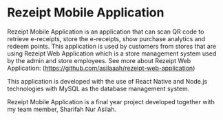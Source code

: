 # Rezeipt Mobile Application

Rezeipt Mobile Application is an application that can scan QR code to retrieve e-receipts, store the e-receipts, show purchase analytics and redeem points. This application is used by customers from stores that are using Rezeipt Web Application which is a store management system used by the admin and store employees. See more about Rezeipt Web Application: (https://github.com/asilaaah/rezeipt-web-application)

This application is developed with the use of React Native and Node.js technologies with MySQL as the database management system. 

Rezeipt Mobile Application is a final year project developed together with my team member, Sharifah Nur Asilah.


